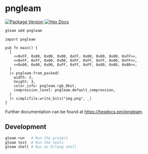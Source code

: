 # pngleam

[![Package Version](https://img.shields.io/hexpm/v/pngleam)](https://hex.pm/packages/pngleam)
[![Hex Docs](https://img.shields.io/badge/hex-docs-ffaff3)](https://hexdocs.pm/pngleam/)

```sh
gleam add pngleam
```
```gleam
import pngleam

pub fn main() {
  [
    <<0xFF, 0x00, 0x00, 0x00, 0xFF, 0x00, 0x00, 0x00, 0xFF>>,
    <<0xFF, 0xFF, 0x00, 0x00, 0xFF, 0xFF, 0xFF, 0x00, 0xFF>>,
    <<0x00, 0x00, 0x00, 0xFF, 0xFF, 0xFF, 0x80, 0x80, 0x80>>,
  ]
  |> pngleam.from_packed(
    width: 3,
    height: 3,
    color_info: pngleam.rgb_8bit,
    compression_level: pngleam.default_compression,
  )
  |> simplifile.write_bits("img.png", _)
}
```

Further documentation can be found at <https://hexdocs.pm/pngleam>.

## Development

```sh
gleam run   # Run the project
gleam test  # Run the tests
gleam shell # Run an Erlang shell
```
